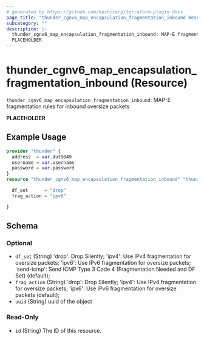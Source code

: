 ```yaml
---
# generated by https://github.com/hashicorp/terraform-plugin-docs
page_title: "thunder_cgnv6_map_encapsulation_fragmentation_inbound Resource - terraform-provider-thunder"
subcategory: ""
description: |-
  thunder_cgnv6_map_encapsulation_fragmentation_inbound: MAP-E fragmentation rules for inbound oversize packets
  PLACEHOLDER
---
```


# thunder_cgnv6_map_encapsulation_fragmentation_inbound (Resource)

`thunder_cgnv6_map_encapsulation_fragmentation_inbound`: MAP-E fragmentation rules for inbound oversize packets

__PLACEHOLDER__

## Example Usage

```terraform
provider "thunder" {
  address  = var.dut9049
  username = var.username
  password = var.password
}
resource "thunder_cgnv6_map_encapsulation_fragmentation_inbound" "thunder_cgnv6_map_encapsulation_fragmentation_inbound" {

  df_set      = "drop"
  frag_action = "ipv6"

}
```

<!-- schema generated by tfplugindocs -->
## Schema

### Optional

- `df_set` (String) 'drop': Drop Silently; 'ipv4': Use IPv4 fragmentation for oversize packets; 'ipv6': Use IPv6 fragmentation for oversize packets; 'send-icmp': Send ICMP Type 3 Code 4 (Fragmentation Needed and DF Set) (default);
- `frag_action` (String) 'drop': Drop Silently; 'ipv4': Use IPv4 fragmentation for oversize packets; 'ipv6': Use IPv6 fragmentation for oversize packets (default);
- `uuid` (String) uuid of the object

### Read-Only

- `id` (String) The ID of this resource.



